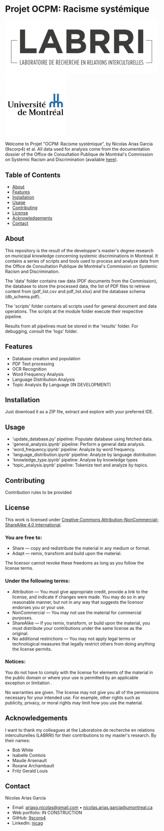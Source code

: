 # Projet OCPM: Racisme systémique

[<img src="images/labbri_logo_retina.png" alt="LABRRI" width="500"/>](https://labrri.net/)  [<img src="images/universite-de-montreal-logo-png-transparent.png" alt="Université de Montréal" width="200"/>](https://umontreal.ca/)

Welcome to Projet "OCPM: Racisme systémique", by Nicolas Arias Garcia (9scorp4) et al. All data used for analysis come from the documentation dossier of the Office de Consultation Publique de Montréal's Commission on Systemic Racism and Discrimination (available [here](https://ocpm.qc.ca/fr/r%26ds/documentation)).

## Table of Contents

- [About](#about)
- [Features](#features)
- [Installation](#installation)
- [Usage](#usage)
- [Contributing](#contributing)
- [License](#license)
- [Acknowledgements](#acknowledgements)
- [Contact](#contact)

## About

This repository is the result of the developper's master's degree research on municipal knowledge concerning systemic discriminations in Montreal. It contains a series of scripts and tools used to process and analyze data from the Office de Consultation Publique de Montréal's Commission on Systemic Racism and Discrimination.

The 'data' folder contains raw data (PDF documents from the Commission), the database to store the processed data, the list of PDF files to retrieve content from (pdf_list.csv and pdf_list.xlsx) and the database schema (db_schema.pdf).

The 'scripts' folder contains all scripts used for general document and data operations. The scripts at the module folder execute their respective pipeline.

Results from all pipelines must be stored in the 'results' folder. For debugging, consult the 'logs' folder.

## Features

- Database creation and population
- PDF Text processing
- OCR Recognition
- Word Frequency Analysis
- Language Distribution Analysis
- Topic Analysis By Language (IN DEVELOPMENT)

## Installation

Just download it as a ZIP file, extract and explore with your preferred IDE.

## Usage

- 'update_database.py' pipeline: Populate database using fetched data.
- 'general_analysis.ipynb' pipeline: Perform a general data analysis.
- 'word_frequency.ipynb' pipeline: Analyze by word frequency.
- 'language_distribution.ipynb' pipeline: Analyze by language distribution.
- 'knowledge_type.ipynb' pipeline: Analyse by knowledge types
- 'topic_analysis.ipynb' pipeline: Tokenize text and analyze by topics.

## Contributing

Contribution rules to be provided

## License

This work is licensed under [Creative Commons Attribution-NonCommercial-ShareAlike 4.0 International](https://creativecommons.org/licenses/by-nc-sa/4.0/?ref=chooser-v1).

### You are free to:
- Share — copy and redistribute the material in any medium or format.
- Adapt — remix, transform and build upon the material.

The licensor cannot revoke these freedoms as long as you follow the license terms.

### Under the following terms:
- Attribution — You must give appropriate credit, provide a link to the license, and indicate if changes were made. You may do so in any reasonable manner, but not in any way that suggests the licensor endorses you or your use.
- NonCommercial — You may not use the material for commercial purposes.
- ShareAlike — If you remix, transform, or build upon the material, you must distribute your contributions under the same license as the original.
- No additional restrictions — You may not apply legal terms or technological measures that legally restrict others from doing anything the license permits.

### Notices:
You do not have to comply with the license for elements of the material in the public domain or where your use is permitted by an applicable exception or limitation .

No warranties are given. The license may not give you all of the permissions necessary for your intended use. For example, other rights such as publicity, privacy, or moral rights may limit how you use the material.

## Acknowledgements

I want to thank my colleagues at the Laboratoire de recherche en relations interculturelles (LABRRI) for their contributions to my master's research. By their names:
- Bob White
- Isabelle Comtois
- Maude Arsenault
- Roxane Archambault
- Fritz Gerald Louis

## Contact

Nicolas Arias Garcia
- Email: ariasg.nicolas@gmail.com  •  nicolas.arias.garcia@umontreal.ca
- Web portfolio: IN CONSTRUCTION
- GitHub: [9scorp4](https://github.com/9scorp4)
- LinkedIn: [nicag](https://www.linkedin.com/in/nicag/)
